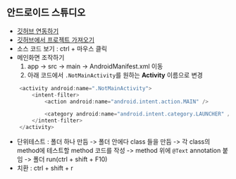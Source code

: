 ## 안드로이드 스튜디오
 - [깃허브 연동하기](https://devmingsa.tistory.com/7)
 - [깃허브에서 프로젝트 가져오기](https://copycoding.tistory.com/81)
 - 소스 코드 보기 : ctrl + 마우스 클릭
 - 메인화면 조작하기
    1.  app -> src -> main -> AndroidManifest.xml 이동
    2. 아래 코드에서 `.NotMainActivity`를 원하는 **Activity** 이름으로 변경
  
```kotlin
    <activity android:name=".NotMainActivity">
        <intent-filter>
            <action android:name="android.intent.action.MAIN" />

            <category android:name="android.intent.category.LAUNCHER" />
        </intent-filter>
    </activity>
```

 - 단위테스트 : 폴더 하나 만듬 -> 폴더 안에다 class 들을 만듬 -> 각 class의 method에 테스트할 method 코드를 작성 -> method 위에 `@Text` annotation 붙임 -> 폴더 run(ctrl + shift + F10)
 - 치환 : ctrl + shift + r
